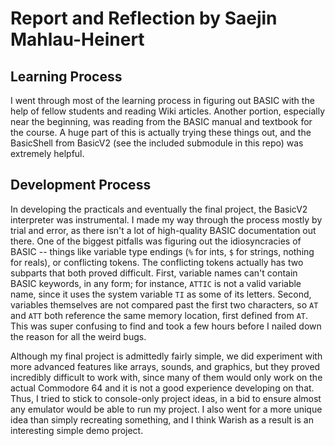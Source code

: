 # Report and Reflection by Saejin Mahlau-Heinert

## Learning Process

I went through most of the learning process in figuring out BASIC with the help of fellow students and reading Wiki articles.
Another portion, especially near the beginning, was reading from the BASIC manual and textbook for the course.
A huge part of this is actually trying these things out, and the BasicShell from BasicV2 (see the included submodule in this repo) was extremely helpful.

## Development Process

In developing the practicals and eventually the final project, the BasicV2 interpreter was instrumental.
I made my way through the process mostly by trial and error, as there isn't a lot of high-quality BASIC documentation out there.
One of the biggest pitfalls was figuring out the idiosyncracies of BASIC --
things like variable type endings (`%` for ints, `$` for strings, nothing for reals), or conflicting tokens.
The conflicting tokens actually has two subparts that both proved difficult.
First, variable names can't contain BASIC keywords, in any form; for instance, `ATTIC` is not a valid variable name, since it uses the system variable `TI` as some of its letters.
Second, variables themselves are not compared past the first two characters, so `AT` and `ATT` both reference the same memory location, first defined from `AT`.
This was super confusing to find and took a few hours before I nailed down the reason for all the weird bugs.

Although my final project is admittedly fairly simple, we did experiment with more advanced features like arrays, sounds, and graphics, but they proved
incredibly difficult to work with, since many of them would only work on the actual Commodore 64 and it is not a good experience developing on that.
Thus, I tried to stick to console-only project ideas, in a bid to ensure almost any emulator would be able to run my project.
I also went for a more unique idea than simply recreating something, and I think Warish as a result is an interesting simple demo project.
